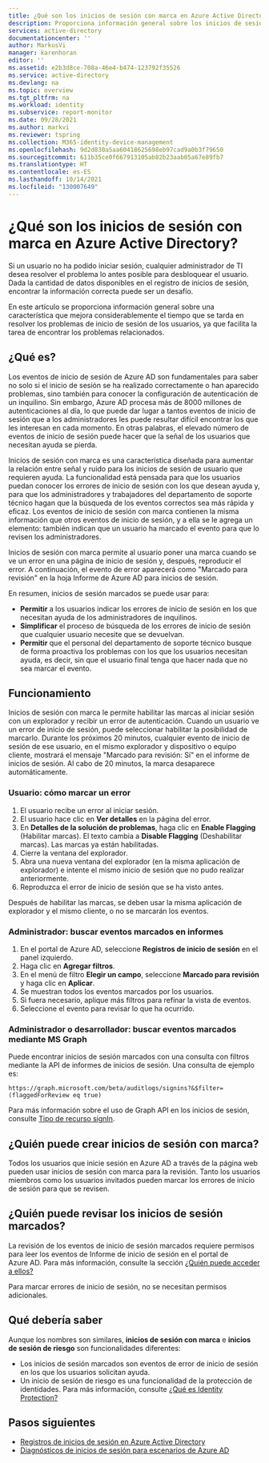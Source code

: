 ```yaml
---
title: ¿Qué son los inicios de sesión con marca en Azure Active Directory?
description: Proporciona información general sobre los inicios de sesión con marca en Azure Active Directory.
services: active-directory
documentationcenter: ''
author: MarkusVi
manager: karenhoran
editor: ''
ms.assetid: e2b3d8ce-708a-46e4-b474-123792f35526
ms.service: active-directory
ms.devlang: na
ms.topic: overview
ms.tgt_pltfrm: na
ms.workload: identity
ms.subservice: report-monitor
ms.date: 09/28/2021
ms.author: markvi
ms.reviewer: tspring
ms.collection: M365-identity-device-management
ms.openlocfilehash: 9d2d830a5aa60418625698eb97cad9a0b3f79650
ms.sourcegitcommit: 611b35ce0f667913105ab82b23aab05a67e89fb7
ms.translationtype: HT
ms.contentlocale: es-ES
ms.lasthandoff: 10/14/2021
ms.locfileid: "130007649"
---
```

# <a name="what-are-flagged-sign-ins-in-azure-active-directory"></a>¿Qué son los inicios de sesión con marca en Azure Active Directory?

Si un usuario no ha podido iniciar sesión, cualquier administrador de TI desea resolver el problema lo antes posible para desbloquear el usuario. Dada la cantidad de datos disponibles en el registro de inicios de sesión, encontrar la información correcta puede ser un desafío.

En este artículo se proporciona información general sobre una característica que mejora considerablemente el tiempo que se tarda en resolver los problemas de inicio de sesión de los usuarios, ya que facilita la tarea de encontrar los problemas relacionados.


## <a name="what-it-is"></a>¿Qué es?

Los eventos de inicio de sesión de Azure AD son fundamentales para saber no solo si el inicio de sesión se ha realizado correctamente o han aparecido problemas, sino también para conocer la configuración de autenticación de un inquilino. Sin embargo, Azure AD procesa más de 8000 millones de autenticaciones al día, lo que puede dar lugar a tantos eventos de inicio de sesión que a los administradores les puede resultar difícil encontrar los que les interesan en cada momento. En otras palabras, el elevado número de eventos de inicio de sesión puede hacer que la señal de los usuarios que necesitan ayuda se pierda.

Inicios de sesión con marca es una característica diseñada para aumentar la relación entre señal y ruido para los inicios de sesión de usuario que requieren ayuda. La funcionalidad está pensada para que los usuarios puedan conocer los errores de inicio de sesión con los que desean ayuda y, para que los administradores y trabajadores del departamento de soporte técnico hagan que la búsqueda de los eventos correctos sea más rápida y eficaz. Los eventos de inicio de sesión con marca contienen la misma información que otros eventos de inicio de sesión, y a ella se le agrega un elemento: también indican que un usuario ha marcado el evento para que lo revisen los administradores.
 
Inicios de sesión con marca permite al usuario poner una marca cuando se ve un error en una página de inicio de sesión y, después, reproducir el error. A continuación, el evento de error aparecerá como "Marcado para revisión" en la hoja Informe de Azure AD para inicios de sesión.

En resumen, inicios de sesión marcados se puede usar para:

- **Permitir** a los usuarios indicar los errores de inicio de sesión en los que necesitan ayuda de los administradores de inquilinos.
- **Simplificar** el proceso de búsqueda de los errores de inicio de sesión que cualquier usuario necesite que se devuelvan.
- **Permitir** que el personal del departamento de soporte técnico busque de forma proactiva los problemas con los que los usuarios necesitan ayuda, es decir, sin que el usuario final tenga que hacer nada que no sea marcar el evento.

## <a name="how-it-works"></a>Funcionamiento

Inicios de sesión con marca le permite habilitar las marcas al iniciar sesión con un explorador y recibir un error de autenticación. Cuando un usuario ve un error de inicio de sesión, puede seleccionar habilitar la posibilidad de marcarlo. Durante los próximos 20 minutos, cualquier evento de inicio de sesión de ese usuario, en el mismo explorador y dispositivo o equipo cliente, mostrará el mensaje "Marcado para revisión: Sí" en el informe de inicios de sesión. Al cabo de 20 minutos, la marca desaparece automáticamente.

### <a name="user-how-to-flag-an-error"></a>Usuario: cómo marcar un error

1. El usuario recibe un error al iniciar sesión.
2. El usuario hace clic en **Ver detalles** en la página del error.
3. En **Detalles de la solución de problemas**, haga clic en **Enable Flagging** (Habilitar marcas). El texto cambia a **Disable Flagging** (Deshabilitar marcas). Las marcas ya están habilitadas.
4. Cierre la ventana del explorador.
5. Abra una nueva ventana del explorador (en la misma aplicación de explorador) e intente el mismo inicio de sesión que no pudo realizar anteriormente. 
6.  Reproduzca el error de inicio de sesión que se ha visto antes.

Después de habilitar las marcas, se deben usar la misma aplicación de explorador y el mismo cliente, o no se marcarán los eventos.


### <a name="admin-find-flagged-events-in-reports"></a>Administrador: buscar eventos marcados en informes

1.  En el portal de Azure AD, seleccione **Registros de inicio de sesión** en el panel izquierdo.
2.  Haga clic en **Agregar filtros**.
3.  En el menú de filtro **Elegir un campo**, seleccione **Marcado para revisión** y haga clic en **Aplicar**.
4.  Se muestran todos los eventos marcados por los usuarios.
5.  Si fuera necesario, aplique más filtros para refinar la vista de eventos.
6.  Seleccione el evento para revisar lo que ha ocurrido.


### <a name="admin-or-developer-find-flagged-events-using-ms-graph"></a>Administrador o desarrollador: buscar eventos marcados mediante MS Graph

Puede encontrar inicios de sesión marcados con una consulta con filtros mediante la API de informes de inicios de sesión. Una consulta de ejemplo es:
 
`https://graph.microsoft.com/beta/auditlogs/signins?&$filter=(flaggedForReview eq true)`

Para más información sobre el uso de Graph API en los inicios de sesión, consulte [Tipo de recurso signIn](https://docs.microsoft.com/graph/api/resources/signin?view=graph-rest-1.0&preserve-view=true).



 
## <a name="who-can-create-flagged-sign-ins"></a>¿Quién puede crear inicios de sesión con marca?

Todos los usuarios que inicie sesión en Azure AD a través de la página web pueden usar inicios de sesión con marca para la revisión. Tanto los usuarios miembros como los usuarios invitados pueden marcar los errores de inicio de sesión para que se revisen. 

## <a name="who-can-review-flagged-sign-ins"></a>¿Quién puede revisar los inicios de sesión marcados?

La revisión de los eventos de inicio de sesión marcados requiere permisos para leer los eventos de Informe de inicio de sesión en el portal de Azure AD. Para más información, consulte la sección [¿Quién puede acceder a ellos?](concept-sign-ins.md#who-can-access-it)


Para marcar errores de inicio de sesión, no se necesitan permisos adicionales.


## <a name="what-you-should-know"></a>Qué debería saber 

Aunque los nombres son similares, **inicios de sesión con marca** e **inicios de sesión de riesgo** son funcionalidades diferentes:

- Los inicios de sesión marcados son eventos de error de inicio de sesión en los que los usuarios solicitan ayuda. 
- Un inicio de sesión de riesgo es una funcionalidad de la protección de identidades. Para más información, consulte [¿Qué es Identity Protection?](../identity-protection/overview-identity-protection.md)




## <a name="next-steps"></a>Pasos siguientes

- [Registros de inicios de sesión en Azure Active Directory](concept-sign-ins.md)
- [Diagnósticos de inicios de sesión para escenarios de Azure AD](concept-sign-in-diagnostics-scenarios.md)
